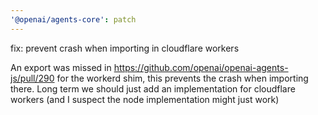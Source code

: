 ```yaml
---
'@openai/agents-core': patch
---
```


fix: prevent crash when importing in cloudflare workers

An export was missed in https://github.com/openai/openai-agents-js/pull/290 for the workerd shim, this prevents the crash when importing there. Long term we should just add an implementation for cloudflare workers (and I suspect the node implementation might just work)
